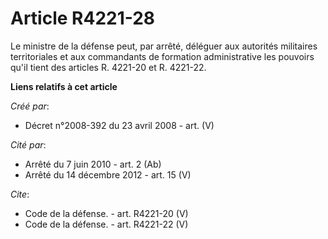 # Article R4221-28

Le ministre de la défense peut, par arrêté, déléguer aux autorités militaires territoriales et aux commandants de formation
administrative les pouvoirs qu'il tient des articles R. 4221-20 et R. 4221-22.

**Liens relatifs à cet article**

_Créé par_:

  - Décret n°2008-392 du 23 avril 2008 - art. (V)

_Cité par_:

  - Arrêté du 7 juin 2010 - art. 2 (Ab)
  - Arrêté du 14 décembre 2012 - art. 15 (V)

_Cite_:

  - Code de la défense. - art. R4221-20 (V)
  - Code de la défense. - art. R4221-22 (V)
